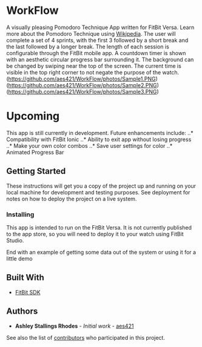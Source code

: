 # WorkFlow

A visually pleasing Pomodoro Technique App written for FitBit Versa.  Learn more about the Pomodoro Technique using [Wikipedia](https://en.wikipedia.org/wiki/Pomodoro_Technique).
The user will complete a set of 4 sprints, with the first 3 followed by a short break and the last followed by a longer break.  The length of each session is configurable through the FitBit mobile app.  A countdown timer is shown with an aesthetic circular progress bar surrounding it.  The background can be changed by swiping near the top of the screen.  The current time is visible in the top right corner to not negate the purpose of the watch.
(https://github.com/aes421/WorkFlow/photos/Sample1.PNG) (https://github.com/aes421/WorkFlow/photos/Sample2.PNG) (https://github.com/aes421/WorkFlow/photos/Sample3.PNG)
# Upcoming
This app is still currently in development.  Future enhancements include:
..* Compatibility with FitBit Ionic
..* Ability to exit app without losing progress
..* Make your own color combos
..* Save user settings for color
..* Animated Progress Bar

## Getting Started

These instructions will get you a copy of the project up and running on your local machine for development and testing purposes. See deployment for notes on how to deploy the project on a live system.

### Installing

This app is intended to run on the FitBit Versa.  It is not currently published to the app store, so you will need to deploy it to your watch using FitBit Studio.

End with an example of getting some data out of the system or using it for a little demo

## Built With

* [FitBit SDK](https://dev.fitbit.com/build/reference/)

## Authors

* **Ashley Stallings Rhodes** - *Initial work* - [aes421](https://github.com/aes421)

See also the list of [contributors](https://github.com/your/project/contributors) who participated in this project.